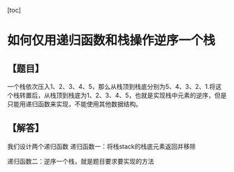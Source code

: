 [toc]
# 如何仅用递归函数和栈操作逆序一个栈

## 【题目】
一个栈依次压入1、2、3、4、5，那么从栈顶到栈底分别为5、4、3、2、1.将这个栈转置后，从栈顶到栈底为1、2、3、4、5，也就是实现栈中元素的逆序，但是只能用递归函数来实现，不能使用其他数据结构。
## 【解答】
我们设计两个递归函数
递归函数一：将栈stack的栈底元素返回并移除

递归函数二：逆序一个栈，就是题目要求要实现的方法
